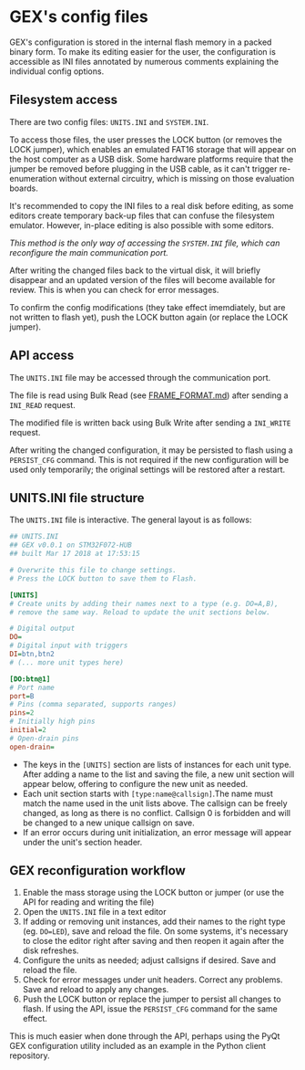 # GEX's config files

GEX's configuration is stored in the internal flash memory in a packed binary form.
To make its editing easier for the user, the configuration is accessible as INI files
annotated by numerous comments explaining the individual config options.

## Filesystem access

There are two config files: `UNITS.INI` and `SYSTEM.INI`.

To access those files, the user presses the LOCK button (or removes the LOCK jumper),
which enables an emulated FAT16 storage that will appear on the host computer as a USB disk.
Some hardware platforms require that the jumper be removed before plugging in the USB cable,
as it can't trigger re-enumeration without external circuitry, which is missing on those
evaluation boards.

It's recommended to copy the INI files to a real disk before editing, as some editors create
temporary back-up files that can confuse the filesystem emulator. However, in-place editing
is also possible with some editors.

*This method is the only way of accessing the `SYSTEM.INI` file, which can reconfigure
the main communication port.*

After writing the changed files back to the virtual disk, it will briefly disappear
and an updated version of the files will become available for review.
This is when you can check for error messages.

To confirm the config modifications (they take effect imemdiately, but are not written to flash yet),
push the LOCK button again (or replace the LOCK jumper).

## API access

The `UNITS.INI` file may be accessed through the communication port.

The file is read using Bulk Read (see [FRAME_FORMAT.md](FRAME_FORMAT.md)) after sending a `INI_READ` request.

The modified file is written back using Bulk Write after sending a `INI_WRITE` request.

After writing the changed configuration, it may be persisted to flash using a `PERSIST_CFG` command.
This is not required if the new configuration will be used only temporarily; the original settings
will be restored after a restart.

## UNITS.INI file structure

The `UNITS.INI` file is interactive. The general layout is as follows:

```ini
## UNITS.INI
## GEX v0.0.1 on STM32F072-HUB
## built Mar 17 2018 at 17:53:15

# Overwrite this file to change settings.
# Press the LOCK button to save them to Flash.

[UNITS]
# Create units by adding their names next to a type (e.g. DO=A,B),
# remove the same way. Reload to update the unit sections below.

# Digital output
DO=
# Digital input with triggers
DI=btn,btn2
# (... more unit types here)

[DO:btn@1]
# Port name
port=B
# Pins (comma separated, supports ranges)
pins=2
# Initially high pins
initial=2
# Open-drain pins
open-drain=
```

- The keys in the `[UNITS]` section are lists of instances for each unit type.
  After adding a name to the list and saving the file, a new unit section will appear below, offering to configure
  the new unit as needed.
- Each unit section starts with `[type:name@callsign]`.The name must match the name used in the unit lists above.
  The callsign can be freely changed, as long as there is no conflict. Callsign 0 is forbidden and will be changed
  to a new unique callsign on save.
- If an error occurs during unit initialization, an error message will appear under the unit's section header.

## GEX reconfiguration workflow

1. Enable the mass storage using the LOCK button or jumper (or use the API for reading and writing the file)
2. Open the `UNITS.INI` file in a text editor
3. If adding or removing unit instances, add their names to the right type (eg. `DO=LED`), save and reload the file.
   On some systems, it's necessary to close the editor right after saving and then reopen it again after the disk
   refreshes.
4. Configure the units as needed; adjust callsigns if desired. Save and reload the file.
5. Check for error messages under unit headers. Correct any problems. Save and reload to apply any changes.
6. Push the LOCK button or replace the jumper to persist all changes to flash. If using the API, issue
   the `PERSIST_CFG` command for the same effect.

This is much easier when done through the API, perhaps using the PyQt GEX configuration utility included as an
example in the Python client repository.
